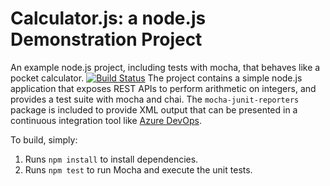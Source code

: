 Calculator.js: a node.js Demonstration Project
==============================================
An example node.js project, including tests with mocha, that behaves like
a pocket calculator.
[![Build Status](https://dev.azure.com/SyedMohd123/Syed/_apis/build/status/syed316.calculator?branchName=refs%2Fpull%2F2%2Fmerge)](https://dev.azure.com/SyedMohd123/Syed/_build/latest?definitionId=8&branchName=refs%2Fpull%2F2%2Fmerge)
The project contains a simple node.js application that exposes REST APIs
to perform arithmetic on integers, and provides a test suite with mocha
and chai.  The `mocha-junit-reporters` package is included to provide XML
output that can be presented in a continuous integration tool like
[Azure DevOps](https://azure.com/devops).

To build, simply:

1. Runs `npm install` to install dependencies.
2. Runs `npm test` to run Mocha and execute the unit tests.

